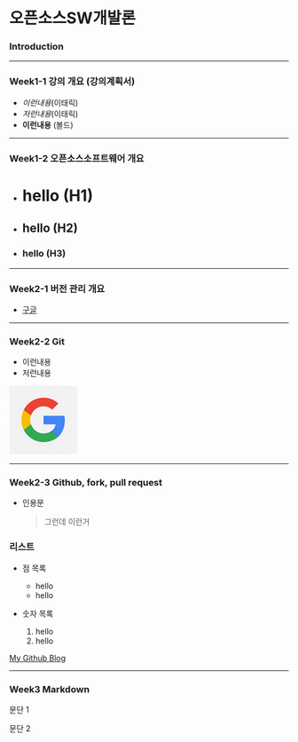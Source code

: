 # **오픈소스SW개발론**

### Introduction

---

### Week1-1 강의 개요 (강의계획서)

- _이런내용_(이태릭)
- _저런내용_(이태릭)
- **이런내용** (볼드)

---

### Week1-2 오픈소스소프트웨어 개요

- # hello (H1)
- ## hello (H2)
- ### hello (H3)

---

### Week2-1 버전 관리 개요

- [구글](https://www.google.com)

---

### Week2-2 Git

- 이런내용
- 저런내용

[![구글](google.png)](https://www.google.com)

---

### Week2-3 Github, fork, pull request

- 인용문
  > 그런데 이런거

### 리스트

- 점 목록

  - hello
  - hello

- 숫자 목록
  1. hello
  2. hello

[My Github Blog](https://github.com/kkanuseobin)

---

### Week3 Markdown

문단 1

문단 2
